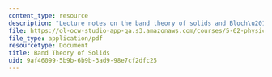 ```yaml
---
content_type: resource
description: "Lecture notes on the band theory of solids and Bloch\u2019s theorem."
file: https://ol-ocw-studio-app-qa.s3.amazonaws.com/courses/5-62-physical-chemistry-ii-spring-2008/9af460995b9b6b9b3ad998e7cf2dfc25_26_562ln08.pdf
file_type: application/pdf
resourcetype: Document
title: Band Theory of Solids
uid: 9af46099-5b9b-6b9b-3ad9-98e7cf2dfc25
---
```

